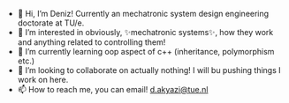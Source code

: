 - 👋 Hi, I’m Deniz! Currently an mechatronic system design engineering doctorate at TU/e.
- 👀 I’m interested in obviously, ✨mechatronic systems✨, how they work and anything related to controlling them!
- 🌱 I’m currently learning oop aspect of c++ (inheritance, polymorphism etc.)
- 💞️ I’m looking to collaborate on actually nothing! I will bu pushing things I work on here.
- 📫 How to reach me, you can email! d.akyazi@tue.nl

<!---
dakyazi/dakyazi is a ✨ special ✨ repository because its `README.md` (this file) appears on your GitHub profile.
You can click the Preview link to take a look at your changes.
--->
